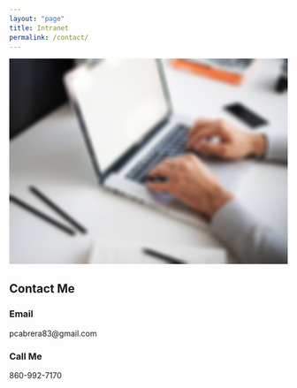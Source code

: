 ```yaml
---
layout: "page"
title: Intranet
permalink: /contact/
---
```


<style>
      .new-paragraph {
            width: 457px;
      }
      @media only screen and (max-width: 475px) {
            .new-paragraph { 
                  width: 370px;
            }
            .remove-margin-top {
                  margin-top: -200px;
            }
      }
</style>

<section class="page-title parallax-section">
   <div class="row-parallax-bg">
      <div class="parallax-wrapper">
         <div class="parallax-bg"><img alt="" src="/assets/images/bg-image-30.jpg"></div>
      </div>
      <div class="parallax-overlay"></div>
   </div>
   <div class="centrize">
      <div class="v-center">
         <div class="container">
            <div class="title text-center">
               <!--                <h4 class="upper">Do you need support?</h4>-->
               <h1>Contact Me</h1>
            </div>
         </div>
      </div>
   </div>
</section>
<section class="p-0">
   <div class="container-fluid">
      <div class="row row-flex">
         <div class="col-sm-0"></div>
         <div class="col-sm-6">
            <div class="column-inner with-padding grey-bg">
               <div class="icon-box align-center">
                  <i class="hc-mail-open"></i>
                  <div class="ib-content">
                     <h3>Email</h3>
                     <p>pcabrera83@gmail.com</p>
                  </div>
               </div>
            </div>
         </div>
         <div class="col-sm-6">
            <div class="column-inner with-padding dark-bg">
               <div class="icon-box align-center">
                  <i class="hc-megaphone"></i>
                  <div class="ib-content">
                     <h3>Call Me</h3>
                     <p>860-992-7170</p>
                  </div>
               </div>
            </div>
         </div>
      </div>
   </div>
</section>